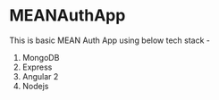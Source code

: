 # MEANAuthApp

This is basic MEAN Auth App
using below tech stack -
1) MongoDB
2) Express
3) Angular 2
4) Nodejs
